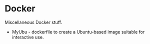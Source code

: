 # Docker

Miscellaneous Docker stuff.

* MyUbu - dockerfile to create a Ubuntu-based image suitable for interactive use.